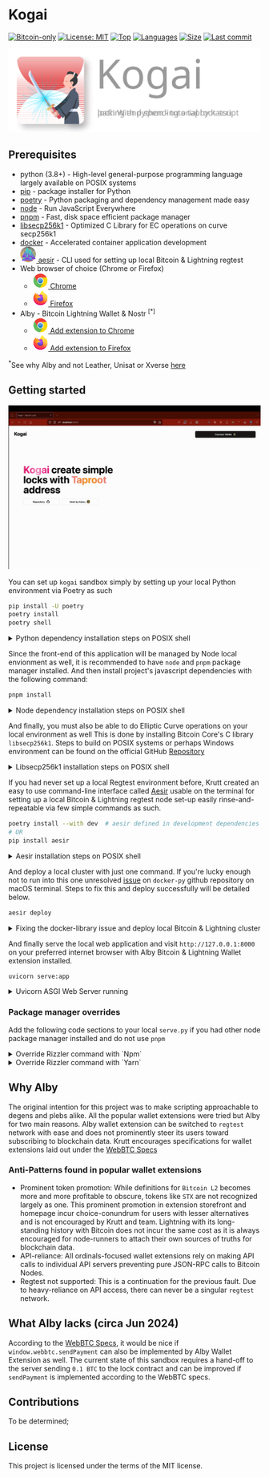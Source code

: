 # Kogai

[![Bitcoin-only](https://img.shields.io/badge/bitcoin-only-FF9900?logo=bitcoin)](https://twentyone.world)
[![License: MIT](https://img.shields.io/badge/License-MIT-yellow.svg)](https://github.com/krutt/kogai/blob/master/LICENSE)
[![Top](https://img.shields.io/github/languages/top/krutt/kogai)](https://github.com/krutt/kogai)
[![Languages](https://img.shields.io/github/languages/count/krutt/kogai)](https://github.com/krutt/kogai)
[![Size](https://img.shields.io/github/repo-size/krutt/kogai)](https://github.com/krutt/kogai)
[![Last commit](https://img.shields.io/github/last-commit/krutt/kogai/master)](https://github.com/krutt/kogai)

[![Kogai banner](static/kogai-banner.svg)](https://github.com/krutt/kogai/blob/master/static/kogai-banner.svg)

## Prerequisites

* python (3.8+) - High-level general-purpose programming language largely available on POSIX systems
* [pip](https://pypi.org/project/pip) - package installer for Python
* [poetry](https://python-poetry.org) - Python packaging and dependency management made easy
* [node](https://nodejs.org) - Run JavaScript Everywhere
* [pnpm](https://pnpm.io) - Fast, disk space efficient package manager
* [libsecp256k1](https://github.com/bitcoin-core/secp256k1) - Optimized C Library for EC operations on curve secp256k1
* [docker](https://docs.docker.com/get-docker) - Accelerated container application development
* [![Valknut](static/valknut.svg) aesir](https://github.com/krutt/aesir) - CLI used for setting up local Bitcoin &amp; Lightning regtest
* Web browser of choice (Chrome or Firefox)
  * [![Chrome Logo](static/chrome.svg) Chrome](https://www.google.com/chrome)
  * [![Firefox Logo](static/firefox.svg) Firefox](https://www.mozilla.org/en-US/firefox/new)
* Alby - Bitcoin Lightning Wallet & Nostr <sup>[*]</sup> 
  * [![Chrome Logo](static/chrome.svg) Add extension to Chrome](https://chromewebstore.google.com/detail/alby-bitcoin-wallet-for-l/iokeahhehimjnekafflcihljlcjccdbe)
  * [![Firefox Logo](static/firefox.svg) Add extension to Firefox](https://addons.mozilla.org/en-US/firefox/addon/alby/s)

<sup>*</sup>See why Alby and not Leather, Unisat or Xverse [here](#why-alby)

## Getting started

[![Kogai walkthru](static/kogai.gif)](https://github.com/krutt/kogai/blob/master/static/kogai.gif)

You can set up `kogai` sandbox simply by setting up your local Python environment via Poetry as such

```sh
pip install -U poetry
poetry install
poetry shell
```

<details>
<summary> Python dependency installation steps on POSIX shell </summary>

```sh
$ pip install -U poetry
> ...
> Downloading xxx-X.X.X-py3-none-any.whl (X.X kB)
> Downloading xxx-X.XX-py3-none-any.whl (XXX kB)
>    ━━━━━━━━━━━━━━━━━━━━━━━━━━━━━━━━━━━━━━━━ 117.6/117.6 kB 9.2 MB/s eta 0:00:00
> Installing collected packages: ...
> ...
$ poetry install
> Installing dependencies from lock file
> 
> ...
> Installing the current project: kogai (0.0.1)
$ poetry shell
> Spawning shell within ...
> emulate bash -c '. /path/to/shell'
```
</details>

Since the front-end of this application will be managed by Node local envionment as well, it is
recommended to have `node` and `pnpm` package manager installed. And then install project's
javascript dependencies with the following command:

```sh
pnpm install
```

<details>
<summary> Node dependency installation steps on POSIX shell </summary>

```sh
$ pnpm install
> ++++++++++++++++++++++++++++++++++++++++++++++++++++++++++++++++++++++++++++++++++++++++++++
> Progress: resolved 224, reused 173, downloaded 14, added 187, done
> node_modules/.pnpm/vue-demi@0.14.8_vue@3.4.29/node_modules/vue-demi: Running postinstall
> script, done in 132ms
> node_modules/.pnpm/esbuild@0.21.5/node_modules/esbuild: Running postinstall script,
> done in 299ms
> 
> dependencies:
> + @vitejs/plugin-vue 5.0.5
> + autoprefixer 10.4.19
> + class-variance-authority 0.7.0
> + clsx 2.1.1
> + lucide-vue-next 0.394.0 (0.395.0 is available)
> + prettier 3.3.2
> + radix-vue 1.8.3
> + tailwind-merge 2.3.0
> + tailwindcss 3.4.4
> + tailwindcss-animate 1.0.7
> + vite 5.3.1
> + vite-svg-loader 5.1.0
> + vue 3.4.29
> 
> Done in 6.1s
```
</details>

And finally, you must also be able to do Elliptic Curve operations on your local environment as well
This is done by installing Bitcoin Core's C library `libsecp256k1`. Steps to build on POSIX systems
or perhaps Windows environment can be found on the official GitHub [Repository](https://github.com/bitcoin-core/secp256k1#building-on-posix-systems)

<details>
<summary> Libsecp256k1 installation steps on POSIX shell </summary>

```sh
$ git clone git@github.com:bitcoin-core/secp256k1.git && cd secp256k1
$ mkdir build && cd build
$ cmake ..
$ cmake --build .
$ ctest  # run the test suite
$ sudo cmake --build . --target install  # optional
```
</details>

If you had never set up a local Regtest environment before, Krutt created an easy to use command-line
interface called [Aesir](https://github.com/krutt/aesir) usable on the terminal for setting up
a local Bitcoin &amp; Lightning regtest node set-up easily rinse-and-repeatable via few simple commands
as such.

```sh
poetry install --with dev  # aesir defined in development dependencies already.
# OR
pip install aesir
```

<details>
<summary> Aesir installation steps on POSIX shell </summary>

```sh
```
</details>

And deploy a local cluster with just one command. If you're lucky enough not to run into this one
unresolved [issue](https://github.com/docker/docker-py/issues/3059) on `docker-py` github repository
on macOS terminal. Steps to fix this and deploy successfully will be detailed below.

```sh
aesir deploy
```

<details>
<summary> Fixing the docker-library issue and deploy local Bitcoin &amp; Lightning cluster </summary>

```sh
$ kogai ❯ aesir deploy
> Unable to connect to docker daemon.
$ kogai ❯ sudo ln -s "$HOME/.docker/run/docker.sock" /var/run/docker.sock
> Password:
$ kogai ❯ aesir deploy
> Deploy duo cluster:                    ━━━━━━━━━━━━━━━━━━━━━━━━━━━━━━━━━━━━━━━━ 100% 0:00:00
> Deploy shared-volume peripherals:      ━━━━━━━━━━━━━━━━━━━━━━━━━━━━━━━━━━━━━━━━ 
```
</details>

And finally serve the local web application and visit `http://127.0.0.1:8000` on your preferred 
internet browser with Alby Bitcoin & Lightning Wallet extension installed.

```sh
uvicorn serve:app
```

<details>
<summary> Uvicorn ASGI Web Server running </summary>

```sh
$ kogai ❯ uvicorn serve:app
> v3.12.0 (kogai-py3.12) 
> INFO:     Started server process [44832]
> INFO:     Waiting for application startup.
> INFO:     ⚡Serving Rizzler dev-server…
> INFO:     Application startup complete.
> INFO:     Uvicorn running on http://127.0.0.1:8000 (Press CTRL+C to quit)
> INFO:     
> INFO:     > kogai-frontend@0.0.1 dev /Users/mackasitt/workspaces/kogai
> INFO:     > vite
> INFO:     
> INFO:     
> INFO:     VITE v5.3.1  ready in 698 ms
> INFO:     
> INFO:     ➜  Local:   http://localhost:5173/
> INFO:     ➜  Network: use --host to expose
> INFO:     ➜  press h + enter to show help
```
</details>

### Package manager overrides

Add the following code sections to your local `serve.py` if you had other node package manager
installed and do not use `pnpm`

<details>
<summary>Override Rizzler command with `Npm`</summary>

  ```python
  from rizzler import Rizzler
  from typing import List, Tuple
  ...
  @Rizzler.load_config
  def rizzler_settings () -> List[Tuple[str, str]]:
    return [("command", "npm")]
  ```
</details>

<details>
<summary>Override Rizzler command with `Yarn`</summary>

  ```python
  from rizzler import Rizzler
  from typing import List, Tuple
  ...
  @Rizzler.load_config
  def rizzler_settings () -> List[Tuple[str, str]]:
    return [("command", "yarn")]
  ```
</details>

## Why Alby

The original intention for this project was to make scripting approachable to degens and plebs
alike. All the popular wallet extensions were tried but Alby for two main reasons. Alby wallet
extension can be switched to `regtest` network with ease and does not prominently steer its users
toward subscribing to blockchain data. Krutt encourages specifications for wallet extensions laid
out under the [WebBTC Specs](https://webbtc.dev)

### Anti-Patterns found in popular wallet extensions

* Prominent token promotion: While definitions for `Bitcoin L2` becomes more and more profitable to
  obscure, tokens like `STX` are not recognized largely as one. This prominent promotion in extension
  storefront and homepage incur choice-conundrum for users with lesser alternatives and is not
  encouraged by Krutt and team. Lightning with its long-standing history with Bitcoin does not incur
  the same cost as it is always encouraged for node-runners to attach their own sources of truths
  for blockchain data.
* API-reliance: All ordinals-focused wallet extensions rely on making API calls to individual API 
  servers preventing pure JSON-RPC calls to Bitcoin Nodes.
* Regtest not supported: This is a continuation for the previous fault. Due to heavy-reliance on API
  access, there can never be a singular `regtest` network.

## What Alby lacks (circa Jun 2024)

According to the [WebBTC Specs](https://webbtc.dev), it would be nice if `window.webbtc.sendPayment`
can also be implemented by Alby Wallet Extension as well. The current state of this sandbox requires
a hand-off to the server sending `0.1 BTC` to the lock contract and can be improved if `sendPayment`
is implemented according to the WebBTC specs.

## Contributions

To be determined;

## License

This project is licensed under the terms of the MIT license.